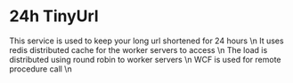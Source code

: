 # 24h TinyUrl
This service is used to keep your long url shortened for 24 hours \n
It uses redis distributed cache for the worker servers to access \n
The load is distributed using round robin to worker servers \n 
WCF is used for remote procedure call \n
